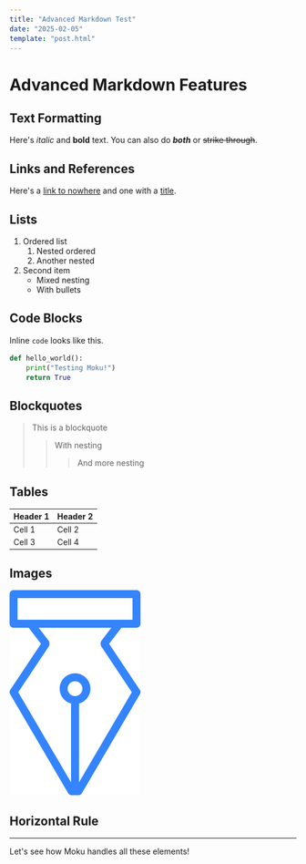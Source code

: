```yaml
---
title: "Advanced Markdown Test"
date: "2025-02-05"
template: "post.html"
---
```


# Advanced Markdown Features

## Text Formatting
Here's *italic* and **bold** text. You can also do ***both*** or ~~strike through~~.

## Links and References
Here's a [link to nowhere](#) and one with a [title](# "hover me!").

## Lists
1. Ordered list
   1. Nested ordered
   2. Another nested
2. Second item
   - Mixed nesting
   - With bullets

## Code Blocks
Inline `code` looks like this.

```python
def hello_world():
    print("Testing Moku!")
    return True
```

## Blockquotes
> This is a blockquote
> > With nesting
> > > And more nesting

## Tables
| Header 1 | Header 2 |
|----------|----------|
| Cell 1   | Cell 2   |
| Cell 3   | Cell 4   |

## Images
![Alt text goes here](nib.svg)

## Horizontal Rule
---

Let's see how Moku handles all these elements!
